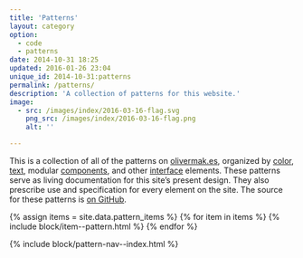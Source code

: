 ```yaml
---
title: 'Patterns'
layout: category
option:
  - code
  - patterns
date: 2014-10-31 18:25
updated: 2016-01-26 23:04
unique_id: 2014-10-31:patterns
permalink: /patterns/
description: 'A collection of patterns for this website.'
image:
  - src: /images/index/2016-03-16-flag.svg
    png_src: /images/index/2016-03-16-flag.png
    alt: ''

---
```


<div class="primer">
  <p>This is a collection of all of the patterns on <a href="/">olivermak.es</a>, organized by <a href="/patterns/color/">color</a>, <a href="/patterns/text/">text</a>, modular <a href="/patterns/component/">components</a>, and other <a href="/patterns/interface/">interface</a> elements. These patterns serve as living documentation for this site’s present design. They also prescribe use and specification for every element on the site. The source for these patterns is <a href="{{ site.source_url.repo }}">on GitHub</a>.</p>
</div>

{% assign items = site.data.pattern_items %}
{% for item in items %}
{% include block/item--pattern.html %}
{% endfor %}

{% include block/pattern-nav--index.html %}
